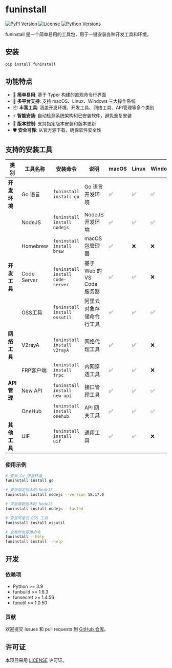 # funinstall

[![PyPI Version](https://img.shields.io/pypi/v/funinstall.svg)](https://pypi.org/project/funinstall/)
[![License](https://img.shields.io/pypi/l/funinstall.svg)](https://github.com/farfarfun/funinstall/blob/master/LICENSE)
[![Python Versions](https://img.shields.io/pypi/pyversions/funinstall.svg)](https://pypi.org/project/funinstall/)

funinstall 是一个简单易用的工具包，用于一键安装各种开发工具和环境。

## 安装

```bash
pip install funinstall
```

## 功能特点

- 🚀 **简单易用**: 基于 Typer 构建的直观命令行界面
- 🔧 **多平台支持**: 支持 macOS、Linux、Windows 三大操作系统
- 📦 **丰富工具**: 涵盖开发环境、开发工具、网络工具、API管理等多个类别
- ⚡ **智能安装**: 自动检测系统架构和已安装软件，避免重复安装
- 🎯 **版本控制**: 支持指定版本安装和版本更新
- 🛡️ **安全可靠**: 从官方源下载，确保软件安全性

## 支持的安装工具

| 类别 | 工具名称 | 安装命令 | 说明 | macOS | Linux | Windows |
|------|----------|----------|------|-------|-------|---------|
| **开发环境** | Go 语言 | `funinstall install go` | Go 语言开发环境 | ✅ | ✅ | ✅ |
| | NodeJS | `funinstall install nodejs` | NodeJS 开发环境 | ✅ | ✅ | ✅ |
| | Homebrew | `funinstall install brew` | macOS 包管理器 | ✅ | ❌ | ❌ |
| **开发工具** | Code Server | `funinstall install code-server` | 基于 Web 的 VS Code 服务器 | ✅ | ✅ | ❌ |
| | OSS工具 | `funinstall install ossutil` | 阿里云对象存储命令行工具 | ✅ | ✅ | ✅ |
| **网络工具** | V2rayA | `funinstall install v2rayA` | 网络代理工具 | ✅ | ✅ | ❌ |
| | FRP客户端 | `funinstall install frpc` | 内网穿透工具 | ✅ | ✅ | ❌ |
| **API管理** | New API | `funinstall install new-api` | 接口管理工具 | ✅ | ✅ | ✅ |
| | OneHub | `funinstall install onehub` | API 网关工具 | ✅ | ✅ | ✅ |
| **其他工具** | UIF | `funinstall install uif` | 通用工具 | ✅ | ✅ | ❌ |

### 使用示例

```bash
# 安装 Go 语言环境
funinstall install go

# 安装指定版本的 NodeJS
funinstall install nodejs --version 18.17.0

# 安装最新版本的 NodeJS
funinstall install nodejs --lasted

# 安装阿里云 OSS 工具
funinstall install ossutil

# 查看所有可用命令
funinstall --help
funinstall install --help
```

## 开发

### 依赖项

- Python >= 3.9
- funbuild >= 1.6.3
- funsecret >= 1.4.56
- funutil >= 1.0.50

### 贡献

欢迎提交 issues 和 pull requests 到 [GitHub 仓库](https://github.com/farfarfun/funinstall)。

## 许可证

本项目采用 [LICENSE](LICENSE) 许可证。